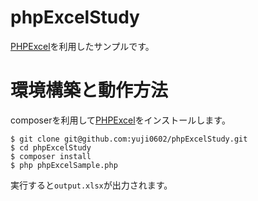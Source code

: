 # phpExcelStudy

[PHPExcel](https://github.com/PHPOffice/PHPExcel)を利用したサンプルです。

# 環境構築と動作方法

composerを利用して[PHPExcel](https://github.com/PHPOffice/PHPExcel)をインストールします。

```
$ git clone git@github.com:yuji0602/phpExcelStudy.git
$ cd phpExcelStudy
$ composer install
$ php phpExcelSample.php
```

実行すると`output.xlsx`が出力されます。
